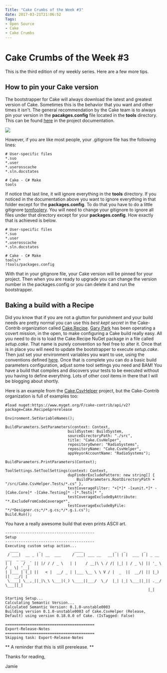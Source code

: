 ```yaml
---
Title: "Cake Crumbs of the Week #3"
date: 2017-03-21T21:06:52
Tags: 
- Open Source
- Cake
- Cake Crumbs
---
```

# Cake Crumbs of the Week #3

This is the third edition of my weekly series.  Here are a few more tips.

## How to pin your Cake version

The bootstrapper for Cake will always download the latest and greatest version of Cake.  Sometimes this is the behavior that you want and other times it isn't.  The general recommendation by the Cake team is to always pin your version in the **pacakges.config** file located in the **tools** directory. This can be found [here](http://cakebuild.net/docs/tutorials/getting-started) in the project documentation.

![](/images/other-posts/cake-pinning.png)

However, if you are like most people, your .gitignore file has the following lines:

```
# User-specific files
*.suo
*.user
*.userosscache
*.sln.docstates

# Cake - C# Make
tools
```

If notice that last line, it will ignore everything in the **tools** directory. If you noticed in the documentation above you want to ignore everything in that folder except for the **packages.config**.  To do that you have to do a little gitignore [tomfoolery](https://www.merriam-webster.com/dictionary/tomfoolery).  You will need to change your gitignore to ignore all files under that directory except for your **packages.config**. How exactly that is achieved is below.

```
# User-specific files
*.suo
*.user
*.userosscache
*.sln.docstates

# Cake - C# Make
tools/*
!tools/packages.config
```

With that in your gitignore file, your Cake version will be pinned for your project. Then when you are ready to upgrade you can change the version number in the packages.config or you can delete it and run the bootstrapper.

## Baking a build with a Recipe

Did you know that if you are not a glutton for punishment and your build needs are pretty normal you can use this *best kept secret* in the Cake-Contrib organization called [Cake.Recipe](https://github.com/cake-contrib/Cake.Recipe). [Gary Park](http://www.gep13.co.uk/) has been operating a covert mission, in the open, to make configuring a Cake build really easy. All you need to do is to load the Cake.Recipe NuGet package in a file called *setup.cake*.  That name is purely convention so feel free to alter it. Once that is in place you will need to update the bootstrapper to execute *setup.cake*.  Then just set your environment variables you want to use, using the conventions defined [here](https://github.com/cake-contrib/Cake.Recipe/blob/develop/Cake.Recipe/Content/environment.cake). Once that is complete you can do a basic build parameters configuration, adjust some tool settings you need and BAM! You have a build that compiles and discovers your tests to be executed without you having to define everything. Lots of other cool items in there that I will be blogging about shortly.

Here is an example from the [Cake.CsvHelper](https://github.com/RadioSystems/Cake.CsvHelper) project, but the Cake-Contrib organization is full of examples too:

```
#load nuget:https://www.myget.org/F/cake-contrib/api/v2?package=Cake.Recipe&prerelease

Environment.SetVariableNames();

BuildParameters.SetParameters(context: Context, 
                            buildSystem: BuildSystem,
                            sourceDirectoryPath: "./src",
                            title: "Cake.CsvHelper",
                            repositoryOwner: "RadioSystems",
                            repositoryName: "Cake.CsvHelper",
                            appVeyorAccountName: "RadioSystems");

BuildParameters.PrintParameters(Context);

ToolSettings.SetToolSettings(context: Context,
                            dupFinderExcludePattern: new string[] { 
                                BuildParameters.RootDirectoryPath + "/src/Cake.CsvHelper.Tests/*.cs" },
                            testCoverageFilter: "+[*]* -[xunit.*]* -[Cake.Core]* -[Cake.Testing]* -[*.Tests]* ",
                            testCoverageExcludeByAttribute: "*.ExcludeFromCodeCoverage*",
                            testCoverageExcludeByFile: "*/*Designer.cs;*/*.g.cs;*/*.g.i.cs");
Build.Run();
```

You have a really awesome build that even prints ASCII art.

```
----------------------------------------
Setup
----------------------------------------
Executing custom setup action...
  ____         _               ____              _   _        _
 / ___|  __ _ | | __  ___     / ___| ___ __   __| | | |  ___ | | _ __    ___  _ __
| |     / _` || |/ / / _ \   | |    / __|\ \ / /| |_| | / _ \| || '_ \  / _ \| '__|
| |___ | (_| ||   < |  __/ _ | |___ \__ \ \ V / |  _  ||  __/| || |_) ||  __/| |
 \____| \__,_||_|\_\ \___|(_) \____||___/  \_/  |_| |_| \___||_|| .__/  \___||_|
                                                                |_|

Starting Setup...
Calculating Semantic Version...
Calculated Semantic Version: 0.1.0-unstable0003
Building version 0.1.0-unstable0003 of Cake.CsvHelper (Release, Default) using version 0.18.0.0 of Cake. (IsTagged: False)

========================================
Export-Release-Notes
========================================
Skipping task: Export-Release-Notes
```

** A reminder that this is still prerelease. **

Thanks for reading,

Jamie
